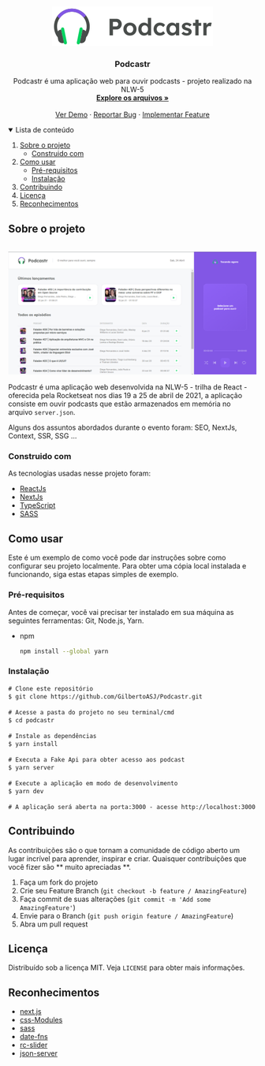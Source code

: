 <!-- PROJECT LOGO -->
<br />
<p align="center">
  <a href="https://github.com/othneildrew/Best-README-Template">
    <img src="./public/logo.svg" alt="Logo Podcastr">
  </a>

  <h3 align="center">Podcastr</h3>

  <p align="center">
    Podcastr é uma aplicação web para ouvir podcasts - projeto realizado na NLW-5 
    <br />
    <a href="https://github.com/GilbertoASJ/Podcastr"><strong>Explore os arquivos »</strong></a>
    <br />
    <br />
    <a href="https://github.com/GilbertoASJ/Podcastr">Ver Demo</a>
    ·
    <a href="https://github.com/GilbertoASJ/Podcastr/issues">Reportar Bug</a>
    ·
    <a href="https://github.com/GilbertoASJ/Podcastr/issues">Implementar Feature</a>
  </p>
</p>



<!-- TABLE OF CONTENTS -->
<details open="open">
  <summary>Lista de conteúdo</summary>
  <ol>
    <li>
      <a href="#Sobre-o-projeto">Sobre o projeto</a>
      <ul>
        <li><a href="#Construido-com">Construido com</a></li>
      </ul>
    </li>
    <li>
      <a href="#Como-usar">Como usar</a>
      <ul>
        <li><a href="#Pré-requisitos">Pré-requisitos</a></li>
        <li><a href="#Instalação">Instalação</a></li>
      </ul>
    </li>
    <li><a href="#Contribuindo">Contribuindo</a></li>
    <li><a href="#Licença">Licença</a></li>
    <li><a href="#Reconhecimentos">Reconhecimentos</a></li>
  </ol>
</details>



<!-- ABOUT THE PROJECT -->
## Sobre o projeto

<br>
<img src="./public/Home-Podcastr.PNG" alt="Home Podcastr">
<br>

Podcastr é uma aplicação web desenvolvida na NLW-5 - trilha de React - oferecida pela Rocketseat nos dias 19 a 25 de abril de 2021, a aplicação consiste em ouvir podcasts que estão armazenados em memória no arquivo ```server.json```.

Alguns dos assuntos abordados durante o evento foram: SEO, NextJs, Context, SSR, SSG ...


### Construido com

As tecnologias usadas nesse projeto foram:
* [ReactJs](https://pt-br.reactjs.org/)
* [NextJs](https://nextjs.org/)
* [TypeScript](https://www.typescriptlang.org/)
* [SASS](https://sass-lang.com/)


<!-- GETTING STARTED -->
## Como usar

Este é um exemplo de como você pode dar instruções sobre como configurar seu projeto localmente. Para obter uma cópia local instalada e funcionando, siga estas etapas simples de exemplo.

### Pré-requisitos

Antes de começar, você vai precisar ter instalado em sua máquina as seguintes ferramentas: Git, Node.js, Yarn. 

* npm
  ```sh
  npm install --global yarn
  ```

### Instalação

```
# Clone este repositório
$ git clone https://github.com/GilbertoASJ/Podcastr.git

# Acesse a pasta do projeto no seu terminal/cmd
$ cd podcastr

# Instale as dependências
$ yarn install

# Executa a Fake Api para obter acesso aos podcast
$ yarn server

# Execute a aplicação em modo de desenvolvimento
$ yarn dev

# A aplicação será aberta na porta:3000 - acesse http://localhost:3000
```


<!-- CONTRIBUTING -->
## Contribuindo

As contribuições são o que tornam a comunidade de código aberto um lugar incrível para aprender, inspirar e criar. Quaisquer contribuições que você fizer são ** muito apreciadas **.

1. Faça um fork do projeto
2. Crie seu Feature Branch (`git checkout -b feature / AmazingFeature`)
3. Faça commit de suas alterações (`git commit -m 'Add some AmazingFeature'`)
4. Envie para o Branch (`git push origin feature / AmazingFeature`)
5. Abra um pull request


<!-- LICENSE -->
## Licença

Distribuído sob a licença MIT. Veja `LICENSE` para obter mais informações.


<!-- ACKNOWLEDGEMENTS -->
## Reconhecimentos
* [next.js](https://nextjs.org/)
* [css-Modules](https://github.com/css-modules/css-modules)
* [sass](https://sass-lang.com/)
* [date-fns](https://github.com/date-fns/date-fns)
* [rc-slider](https://www.npmjs.com/package/rc-slider)
* [json-server](https://github.com/typicode/json-server)